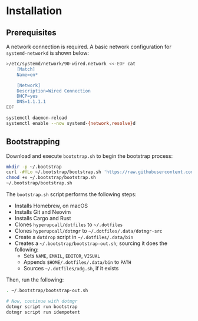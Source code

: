 # Installation

## Prerequisites

A network connection is required. A basic network configuration for `systemd-networkd` is shown below:

```sh
>/etc/systemd/network/90-wired.network <<-EOF cat
	[Match]
	Name=en*

	[Network]
	Description=Wired Connection
	DHCP=yes
	DNS=1.1.1.1
EOF

systemctl daemon-reload
systemctl enable --now systemd-{network,resolve}d
```

## Bootstrapping

Download and execute `bootstrap.sh` to begin the bootstrap process:

```sh
mkdir -p ~/.bootstrap
curl -#fLo ~/.bootstrap/bootstrap.sh 'https://raw.githubusercontent.com/hyperupcall/dotfiles/trunk/os/unix/bootstrap.sh'
chmod +x ~/.bootstrap/bootstrap.sh
~/.bootstrap/bootstrap.sh
```

The `bootstrap.sh` script performs the following steps:

- Installs Homebrew, on macOS
- Installs Git and Neovim
- Installs Cargo and Rust
- Clones `hyperupcall/dotfiles` to `~/.dotfiles`
- Clones `hyperupcall/dotmgr` to `~/.dotfiles/.data/dotmgr-src`
- Create a `dotdrop` script in `~/.dotfiles/.data/bin`
- Creates a `~/.bootstrap/bootstrap-out.sh`; sourcing it does the following:
  - Sets `NAME`, `EMAIL`, `EDITOR`, `VISUAL`
  - Appends `$HOME/.dotfiles/.data/bin` to `PATH`
  - Sources `~/.dotfiles/xdg.sh`, if it exists

Then, run the following:

```sh
. ~/.bootstrap/bootstrap-out.sh

# Now, continue with dotmgr
dotmgr script run bootstrap
dotmgr script run idempotent
```
